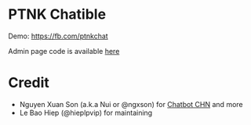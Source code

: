 # PTNK Chatible
Demo: https://fb.com/ptnkchat

Admin page code is available [here](https://github.com/ptnkchat/ptnkchat.github.io)

# Credit
- Nguyen Xuan Son (a.k.a Nui or @ngxson) for [Chatbot CHN](https://github.com/ngxson/chatbot-cnh) and more
- Le Bao Hiep (@hieplpvip) for maintaining